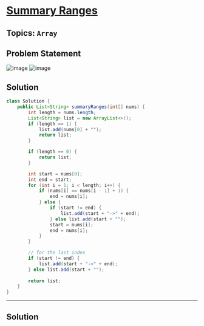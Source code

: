 # [Summary Ranges](https://leetcode.com/problems/summary-ranges/description/?envType=study-plan-v2&envId=top-interview-150)
## Topics: `Array`
## Problem Statement
![image](https://github.com/SiddhantKumarMaurya/LeetCode_Questions/assets/107787014/1c299703-2714-4d26-a391-813740d1b33a)
![image](https://github.com/SiddhantKumarMaurya/LeetCode_Questions/assets/107787014/b5fb8a48-e689-4eb2-a21b-ab039626ff1f)
## Solution
```java
class Solution {
    public List<String> summaryRanges(int[] nums) {
        int length = nums.length;
        List<String> list = new ArrayList<>();
        if (length == 1) {
            list.add(nums[0] + "");
            return list;
        }

        if (length == 0) {
            return list;
        }  

        int start = nums[0];
        int end = start;
        for (int i = 1; i < length; i++) {
            if (nums[i] == nums[i - 1] + 1) {
                end = nums[i];
            } else {
                if (start != end) {
                    list.add(start + "->" + end);
                } else list.add(start + "");
                start = nums[i];
                end = nums[i];
            }
        }

        // for the last index
        if (start != end) {
            list.add(start + "->" + end);
        } else list.add(start + "");
        
        return list;
    }
}
```
--- 
## Solution
```java

```
